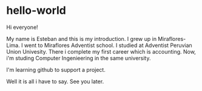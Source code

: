 # hello-world

Hi everyone!

My name is Esteban and this is my introduction. I grew up in Miraflores-Lima. I went to Miraflores Adventist school. I studied at Adventist Peruvian Union Univesity. There i complete my first career which is accounting. Now, i'm studing Computer Ingenieering in the same university.

I'm learning github to support a project.

Well it is all i have to say. See you later.
